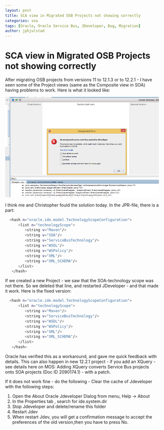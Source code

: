 ```yaml
---
layout: post
title: SCA view in Migrated OSB Projects not showing correctly
categories: soa
tags: [Oracle, Oracle Service Bus, JDeveloper, Bug, Migration]
author: jphjulstad
---
```


# SCA view in Migrated OSB Projects not showing correctly

After migrating OSB projects from versions 11 to 12.1.3 or to 12.2.1 - I have seen some of the Project views (same as the Composite view in SOA) having problems to work. Here is what it looked like:

![Empty View](/images/2016-02-19-JDev/jdev-view.png)


I think me and Christopher fould the solution today. In the JPR-file, there is a part:

```bash
  <hash n="oracle.ide.model.TechnologyScopeConfiguration">
      <list n="technologyScope">
         <string v="Maven"/>
		 <string v="SOA"/>
         <string v="ServiceBusTechnology"/>
         <string v="WSDL"/>
         <string v="WSPolicy"/>
         <string v="XML"/>
         <string v="XML_SCHEMA"/>
      </list>
   </hash>
```

If we created a new Project - we saw that the SOA-technology scope was not there. So we deleted that line, and restarted JDeveloper - and that made it work. Here is the fixed version:

```bash
  <hash n="oracle.ide.model.TechnologyScopeConfiguration">
      <list n="technologyScope">
         <string v="Maven"/>
         <string v="ServiceBusTechnology"/>
         <string v="WSDL"/>
         <string v="WSPolicy"/>
         <string v="XML"/>
         <string v="XML_SCHEMA"/>
      </list>
   </hash>
```

Oracle has verified this as a workaround, and gave me quick feedback with details. This can also happen in new 12.2.1 project - if you add an XQuery - see details here on MOS: Adding XQuery converts Service Bus projects onto SOA projects (Doc ID 2090174.1) - with a patch.

If it does not work fine - do the following - Clear the cache of Jdeveloper with the following steps: 
 1. Open the About Oracle Jdeveloper Dialog from menu, Help -> About 
 2. In the Properties tab , search for ide.system.dir 
 3. Stop Jdeveloper and delete/rename this folder 
 4. Restart Jdev
 5. When restart Jdev, you will get a confirmation message to accept the preferences of the old version,then you have to press No.
